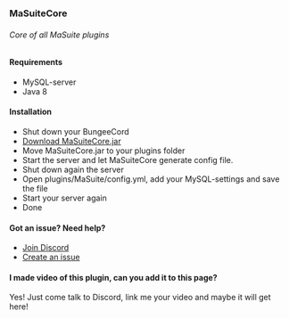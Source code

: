 ### MaSuiteCore
###### Core of all MaSuite plugins

#### Requirements
* MySQL-server
* Java 8
#### Installation
* Shut down your BungeeCord
* [Download MaSuiteCore.jar](https://github.com/masagameplay/MaSuiteCore/releases "Latest version of MaSuiteCore")
* Move MaSuiteCore.jar to your plugins folder
* Start the server and let MaSuiteCore generate config file.
* Shut down again the server
* Open plugins/MaSuite/config.yml, add your MySQL-settings and save the file
* Start your server again
* Done

#### Got an issue? Need help?
* [Join Discord](https://discord.gg/sZZG6Jq)
* [Create an issue](https://github.com/masagameplay/MaSuiteCore/issues)

#### I made video of this plugin, can you add it to this page?
Yes! Just come talk to Discord, link me your video and maybe it will get here!

